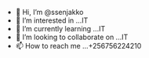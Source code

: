 - 👋 Hi, I’m @ssenjakko
- 👀 I’m interested in ...IT
- 🌱 I’m currently learning ...IT
- 💞️ I’m looking to collaborate on ...IT
- 📫 How to reach me ...+256756224210

<!---
ssenjakko/ssenjakko is a ✨ special ✨ repository because its `README.md` (this file) appears on your GitHub profile.
You can click the Preview link to take a look at your changes.
--->
